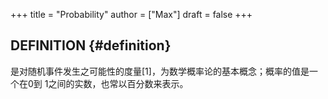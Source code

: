 +++
title = "Probability"
author = ["Max"]
draft = false
+++

## DEFINITION {#definition}

是对随机事件发生之可能性的度量[1]，为数学概率论的基本概念；概率的值是一个在0到
1之间的实数，也常以百分数来表示。
